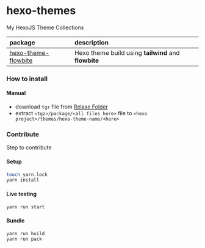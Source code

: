 # hexo-themes
My HexoJS Theme Collections

| package | description
| :--- | :--- |
| [hexo-theme-flowbite](./themes/hexo-theme-flowbite/) | Hexo theme build using **tailwind** and **flowbite** |

### How to install

#### Manual

- download `tgz` file from [Relase Folder](./releases/)
- extract `<tgz>/package/<all files here>` file to `<hexo project>/themes/hexo-theme-name/<here>`

### Contribute

Step to contribute

#### Setup

```bash
touch yarn.lock
yarn install
```

#### Live testing

```bash
yarn run start
```

#### Bundle

```bash
yarn run build
yarn run pack
```
